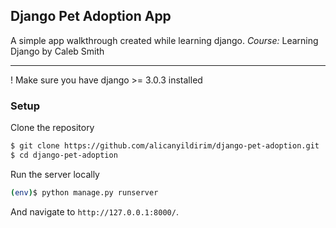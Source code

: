 ## Django Pet Adoption App
A simple app walkthrough created while learning django. 
*Course:* Learning Django by Caleb Smith

---

! Make sure you have django >= 3.0.3 installed 

### Setup 
Clone the repository
```sh
$ git clone https://github.com/alicanyildirim/django-pet-adoption.git
$ cd django-pet-adoption
```
Run the server locally
```sh
(env)$ python manage.py runserver
```
And navigate to `http://127.0.0.1:8000/`.